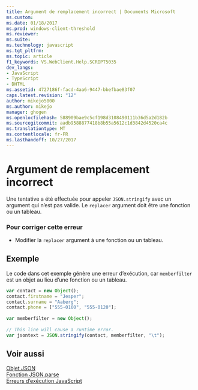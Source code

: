 ```yaml
---
title: Argument de remplacement incorrect | Documents Microsoft
ms.custom: 
ms.date: 01/18/2017
ms.prod: windows-client-threshold
ms.reviewer: 
ms.suite: 
ms.technology: javascript
ms.tgt_pltfrm: 
ms.topic: article
f1_keywords: VS.WebClient.Help.SCRIPT5035
dev_langs:
- JavaScript
- TypeScript
- DHTML
ms.assetid: 4727186f-facd-4aa6-9447-bbefbae83f07
caps.latest.revision: "12"
author: mikejo5000
ms.author: mikejo
manager: ghogen
ms.openlocfilehash: 588909bae9c5cf198d3108490111b36d5a2d182b
ms.sourcegitcommit: aadb9588877418b8b55a5612c1d3842d4520ca4c
ms.translationtype: MT
ms.contentlocale: fr-FR
ms.lasthandoff: 10/27/2017
---
```

# <a name="invalid-replacer-argument"></a>Argument de remplacement incorrect
Une tentative a été effectuée pour appeler `JSON.stringify` avec un argument qui n’est pas valide. Le `replacer` argument doit être une fonction ou un tableau.  
  
### <a name="to-correct-this-error"></a>Pour corriger cette erreur  
  
-   Modifier la `replacer` argument à une fonction ou un tableau.  
  
## <a name="example"></a>Exemple  
 Le code dans cet exemple génère une erreur d’exécution, car `memberfilter` est un objet au lieu d’une fonction ou un tableau.  
  
```JavaScript  
var contact = new Object();  
contact.firstname = "Jesper";  
contact.surname = "Aaberg";  
contact.phone = ["555-0100", "555-0120"];  
  
var memberfilter = new Object();  
  
// This line will cause a runtime error.  
var jsontext = JSON.stringify(contact, memberfilter, "\t");  
```  
  
## <a name="see-also"></a>Voir aussi  
 [Objet JSON](../../javascript/reference/json-object-javascript.md)   
 [Fonction JSON.parse](../../javascript/reference/json-parse-function-javascript.md)   
 [Erreurs d’exécution JavaScript](../../javascript/reference/javascript-run-time-errors.md)